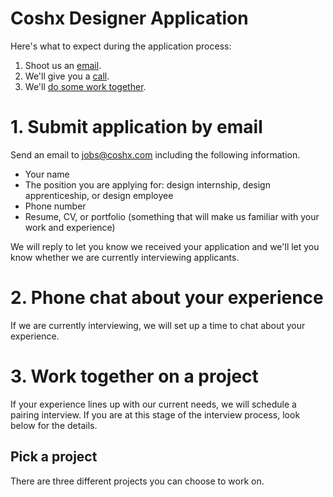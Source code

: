 # Coshx Designer Application
Here's what to expect during the application process:

  1. Shoot us an [email](#submit-application-by-email).
  1. We'll give you a [call](#phone-chat-about-your-experience).
  1. We'll [do some work together](#work-together-on-a-project).
  
# 1. Submit application by email
Send an email to [jobs@coshx.com](mailto:jobs@coshx.com) including the following information.
    
  * Your name
  * The position you are applying for: design internship, design apprenticeship, or design employee
  * Phone number
  * Resume, CV, or portfolio (something that will make us familiar with your work and experience)

We will reply to let you know we received your application and we'll let you know whether we are currently interviewing applicants.

# 2. Phone chat about your experience
If we are currently interviewing, we will set up a time to chat about your experience.

# 3. Work together on a project
If your experience lines up with our current needs, we will schedule a pairing interview. If you are at this stage of the interview process, look below for the details.

## Pick a project
There are three different projects you can choose to work on.
